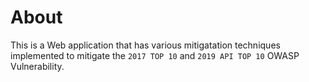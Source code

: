 # About

 This is a Web application that has various mitigatation techniques implemented to mitigate the `2017 TOP 10` and `2019 API TOP 10` OWASP Vulnerability.